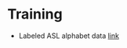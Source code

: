 # Training

+ Labeled ASL alphabet data [link](https://www.kaggle.com/datasets/grassknoted/asl-alphabet)
